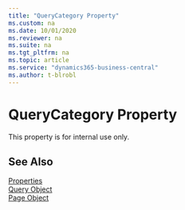 ```yaml
---
title: "QueryCategory Property"
ms.custom: na
ms.date: 10/01/2020
ms.reviewer: na
ms.suite: na
ms.tgt_pltfrm: na
ms.topic: article
ms.service: "dynamics365-business-central"
ms.author: t-blrobl
---
```

 
# QueryCategory Property
This property is for internal use only.

<!--
## Applies to  
- Queries
- Pages

## Syntax
```
QueryCategory = 'Customer List', 'Vendor List';
```
-->

## See Also  
[Properties](devenv-properties.md)   
[Query Object](../devenv-query-object.md)  
[Page Object](../devenv-page-object.md)

